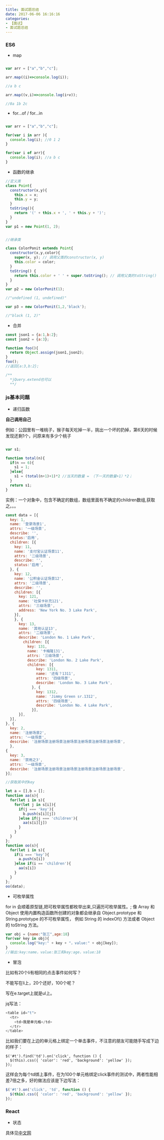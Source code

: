 ```yaml
---
title: 面试题总结
date: 2017-06-06 16:16:16
categories:
- 【面试】
- 面试题总结
---
```


### ES6

+ map

```javascript

var arr = ["a","b","c"];

arr.map((i)=>console.log(i));

//a b c

arr.map((v,i)=>console.log(i+v));

//0a 1b 2c


```

<!--more-->

+ for...of / for...in

```javascript

var arr = ["a","b","c"];

for(var i in arr ){
  console.log(i); //0 1 2
}

for(var i of arr){
  console.log(i); //a b c
}

```

+ 函数的继承

```javascript
//定义类
class Point{
  constructor(x,y){
    this.x = x;
    this.y = y;
  }
  toString(){
    return '(' + this.x + ', ' + this.y + ')';
  }
}
var p1 = new Point(1, 2);


//继承类

class ColorPonit extends Point{
  constructor(x,y,color){
    super(x, y); // 调用父类的constructor(x, y)
    this.color = color;
  }
  toString() {
    return this.color + ' ' + super.toString(); // 调用父类的toString()
  }
}
var p2 = new ColorPonit(1);

//"undefined (1, undefined)"

var p3 = new ColorPonit(1,2,'black');

//"black (1, 2)"

```

+ 合并

```javascript
const json1 = {a:1,b:2};
const json2 = {a:3};

function foo(){
  return Object.assign(json1,json2);
}
foo();
//返回{a:3,b:2};

/**
  *jQuery.extend也可以
  **/

```

### js基本问题

+ 递归函数

<b>自己调用自己</b>

例如：公园里有一堆桃子，猴子每天吃掉一半，挑出一个坏的扔掉，第6天的时候发现还剩1个，问原来有多少个桃子

```javascript

var s1;

function total(n){
  if(n == 6){
    s1 = 1;
  }else{
    s1 = (total(n+1)+1)*2 //当天的数量 = （下一天的数量+1）*2；
  }
  return s1;
}

```

实例：一个对象中，包含不确定的数组，数组里面有不确定的children数组,获取之。。。

```javascript
const data = [{
  key: 1,
  name: '登录场景1',
  attrs: '一级场景',
  describe: '',
  status:'启用',
  children: [{
    key: 11,
    name: '支付宝认证场景11',
    attrs: '二级场景',
    describe: '',
    status:'启用',
  }, {
    key: 12,
    name: '公积金认证场景12',
    attrs: '二级场景',
    describe: '',
    children: [{
      key: 121,
      name: '社保卡补充121',
      attrs: '三级场景',
      address: 'New York No. 3 Lake Park',
    }],
    }, {
      key: 13,
      name: '其他认证13',
      attrs: '二级场景',
      describe: 'London No. 1 Lake Park',
        children: [{
          key: 131,
          name: '卡梅隆131',
          attrs: '三级场景',
          describe: 'London No. 2 Lake Park',
          children: [{
              key: 1311,
              name: '还有？1311',
              attrs: '四级场景',
              describe: 'London No. 3 Lake Park',
            }, {
              key: 1312,
              name: 'Jimmy Green sr.1312',
              attrs: '四级场景',
              describe: 'London No. 4 Lake Park',
            }],
      }],
  }],
}, {
  key: 2,
  name: '注册场景2',
  attrs: '一级场景',
  describe: '注册场景注册场景注册场景注册场景注册场景注册场景',
  },
{
  key: 3,
  name: '禁用之3',
  attrs: '一级场景',
  describe: '注册场景注册场景注册场景注册场景注册场景注册场景',
}];

//获取其中的key

let a = [],b = [];
function aa(s){
  for(let i in s){
    for(let j in s[i]){
      if(j === 'key'){
        b.push(s[i][j])
      }else if(j === 'children'){
        aa(s[i][j])
      }
    }
  }
};
function oo(s){
  for(let i in s){
    if(i === 'key'){
      a.push(s[i])
    }else if(i == 'children'){
      aa(s[i])
    }
  }
};
oo(data);

```

+ 可枚举属性

for in 会顺着原型链,把可枚举属性都枚举出来,只遍历可枚举属性。;
像 Array 和 Object 使用内置构造函数所创建的对象都会继承自 
Object.prototype 和 String.prototype 的不可枚举属性，
例如 String 的 indexOf()  方法或者 Object 的 toString 方法。

```javascript
var obj = {name:"张三",age:18}
for(var key in obj){
  console.log("key:" + key + "，value:" + obj[key]);
}
//输出:key:name，value:张三和key:age，value:18
```

+ 冒泡

比如有20个li有相同的点击事件如何写？

不能写在li上，20个还好，100个呢？

写在e.target上就是ul上。

jq写法：

```javascript
<table id="t">  
  <tr>  
    <td>我是单元格</td>  
  </tr>  
</table>
```
比如我们要在上边的单元格上绑定一个单击事件，不注意的朋友可能随手写成下边的样子：
```script
$('#t').find('td').on('click', function () {  
  $(this).css({ 'color': 'red', 'background': 'yellow' });  
});
```
这样会为每个td绑上事件，在为100个单元格绑定click事件的测试中，两者性能相差7倍之多，好的做法应该是下边写法：
```javascript
$('#t').on('click', 'td', function () {  
  $(this).css({ 'color': 'red', 'background': 'yellow' });  
});
```


### React

+ 状态

具体见[中文网](http://react-china.org/t/react/1740)

